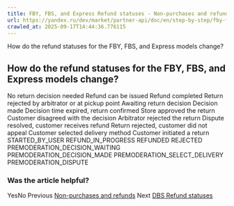 ```yaml
---
title: FBY, FBS, and Express Refund statuses - Non-purchases and refunds | Yandex.Market API for sellers
url: https://yandex.ru/dev/market/partner-api/doc/en/step-by-step/fby-fbs-express-return-status-model
crawled_at: 2025-09-17T14:44:36.776115
---
```


How do the refund statuses for the FBY, FBS, and Express models change?
##  [](https://yandex.ru/dev/market/partner-api/doc/en/step-by-step/en/step-by-step/fby-fbs-express-return-status-model#how-do-the-refund-statuses-for-the-fby,-fbs,-and-express-models-change)How do the refund statuses for the FBY, FBS, and Express models change?
No return decision needed
Refund can be issued
Refund completed
Return rejected by arbitrator or at pickup point
Awaiting return decision
Decision made
Decision time expired, return confirmed
Store approved the return
Customer disagreed with the decision
Arbitrator rejected the return
Dispute resolved, customer receives refund
Return rejected, customer did not appeal
Customer selected delivery method
Customer initiated a return
STARTED_BY_USER
REFUND_IN_PROGRESS
REFUNDED
REJECTED
PREMODERATION_DECISION_WAITING
PREMODERATION_DECISION_MADE
PREMODERATION_SELECT_DELIVERY
PREMODERATION_DISPUTE
### Was the article helpful?
YesNo
Previous
[Non-purchases and refunds](https://yandex.ru/dev/market/partner-api/doc/en/step-by-step/en/step-by-step/returns)
Next
[DBS Refund statuses](https://yandex.ru/dev/market/partner-api/doc/en/step-by-step/en/step-by-step/dbs-return-status-model)
